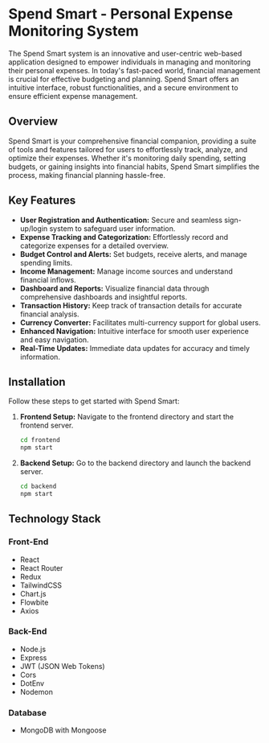# Spend Smart - Personal Expense Monitoring System

The Spend Smart system is an innovative and user-centric web-based application designed to empower individuals in managing and monitoring their personal expenses. In today's fast-paced world, financial management is crucial for effective budgeting and planning. Spend Smart offers an intuitive interface, robust functionalities, and a secure environment to ensure efficient expense management.

## Overview

Spend Smart is your comprehensive financial companion, providing a suite of tools and features tailored for users to effortlessly track, analyze, and optimize their expenses. Whether it's monitoring daily spending, setting budgets, or gaining insights into financial habits, Spend Smart simplifies the process, making financial planning hassle-free.

## Key Features

- **User Registration and Authentication:** Secure and seamless sign-up/login system to safeguard user information.
- **Expense Tracking and Categorization:** Effortlessly record and categorize expenses for a detailed overview.
- **Budget Control and Alerts:** Set budgets, receive alerts, and manage spending limits.
- **Income Management:** Manage income sources and understand financial inflows.
- **Dashboard and Reports:** Visualize financial data through comprehensive dashboards and insightful reports.
- **Transaction History:** Keep track of transaction details for accurate financial analysis.
- **Currency Converter:** Facilitates multi-currency support for global users.
- **Enhanced Navigation:** Intuitive interface for smooth user experience and easy navigation.
- **Real-Time Updates:** Immediate data updates for accuracy and timely information.

## Installation

Follow these steps to get started with Spend Smart:

1. **Frontend Setup:** Navigate to the frontend directory and start the frontend server.
    ```bash
    cd frontend
    npm start
    ```

2. **Backend Setup:** Go to the backend directory and launch the backend server.
    ```bash
    cd backend
    npm start
    ```

## Technology Stack

### Front-End
- React
- React Router
- Redux
- TailwindCSS
- Chart.js
- Flowbite
- Axios

### Back-End
- Node.js
- Express
- JWT (JSON Web Tokens)
- Cors
- DotEnv
- Nodemon

### Database
- MongoDB with Mongoose
